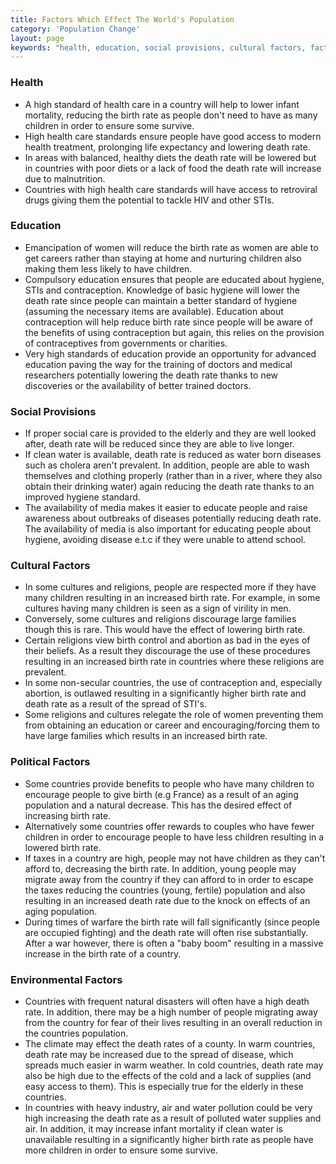 ```yaml
---
title: Factors Which Effect The World's Population
category: 'Population Change'
layout: page
keywords: "health, education, social provisions, cultural factors, factors, population, world population, natural increase, birth rate, death rate"
---
```


### Health

- A high standard of health care in a country will help to lower infant mortality, reducing the birth rate as people don't need to have as many children in order to ensure some survive.
- High health care standards ensure people have good access to modern health treatment, prolonging life expectancy and lowering death rate. 
- In areas with balanced, healthy diets the death rate will be lowered but in countries with poor diets or a lack of food the death rate will increase due to malnutrition. 
- Countries with high health care standards will have access to retroviral drugs giving them the potential to tackle HIV and other STIs.

### Education

- Emancipation of women will reduce the birth rate as women are able to get careers rather than staying at home and nurturing children also making them less likely to have children.
- Compulsory education ensures that people are educated about hygiene, STIs and contraception. Knowledge of basic hygiene will lower the death rate since people can maintain a better standard of hygiene (assuming the necessary items are available). Education about contraception will help reduce birth rate since people will be aware of the benefits of using contraception but again, this relies on the provision of contraceptives from governments or charities. 
- Very high standards of education provide an opportunity for advanced education paving the way for the training of doctors and medical researchers potentially lowering the death rate thanks to new discoveries or the availability of better trained doctors.  

### Social Provisions

- If proper social care is provided to the elderly and they are well looked after, death rate will be reduced since they are able to live longer.
- If clean water is available, death rate is reduced as water born diseases such as cholera aren't prevalent. In addition, people are able to wash themselves and clothing properly (rather than in a river, where they also obtain their drinking water) again reducing the death rate thanks to an improved hygiene standard. 
- The availability of media makes it easier to educate people and raise awareness about outbreaks of diseases potentially reducing death rate. The availability of media is also important for educating people about hygiene, avoiding disease e.t.c if they were unable to attend school. 

### Cultural Factors

- In some cultures and religions, people are respected more if they have many children resulting in an increased birth rate. For example, in some cultures having many children is seen as a sign of virility in men. 
- Conversely, some cultures and religions discourage large families though this is rare. This would have the effect of lowering birth rate. 
- Certain religions view birth control and abortion as bad in the eyes of their beliefs. As a result they discourage the use of these procedures resulting in an increased birth rate in countries where these religions are prevalent.
- In some non-secular countries, the use of contraception and, especially abortion, is outlawed resulting in a significantly higher birth rate and death rate as a result of the spread of STI's. 
- Some religions and cultures relegate the role of women preventing them from obtaining an education or career and encouraging/forcing them to have large families which results in an increased birth rate.

### Political Factors

- Some countries provide benefits to people who have many children to encourage people to give birth (e.g France) as a result of an aging population and a natural decrease. This has the desired effect of increasing birth rate.
- Alternatively some countries offer rewards to couples who have fewer children in order to encourage people to have less children resulting in a lowered birth rate.
- If taxes in a country are high, people may not have children as they can't afford to, decreasing the birth rate. In addition, young people may migrate away from the country if they can afford to in order to escape the taxes reducing the countries (young, fertile) population and also resulting in an increased death rate due to the knock on effects of an aging population. 
- During times of warfare the birth rate will fall significantly (since people are occupied fighting) and the death rate will often rise substantially. After a war however, there is often a "baby boom" resulting in a massive increase in the birth rate of a country. 

### Environmental Factors

- Countries with frequent natural disasters will often have a high death rate. In addition, there may be a high number of people migrating away from the country for fear of their lives resulting in an overall reduction in the countries population. 
- The climate may effect the death rates of a county. In warm countries, death rate may be increased due to the spread of disease, which spreads much easier in warm weather. In cold countries, death rate may also be high due to the effects of the cold and a lack of supplies (and easy access to them). This is especially true for the elderly in these countries.
- In countries with heavy industry, air and water pollution could be very high increasing the death rate as a result of polluted water supplies and air. In addition, it may increase infant mortality if clean water is unavailable resulting in a significantly higher birth rate as people have more children in order to ensure some survive. 